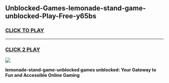 
## Unblocked-Games-lemonade-stand-game-unblocked-Play-Free-y65bs
<h3>
<a href="https://premium76.site?title=lemonade-stand-game-unblocked&ref=09A">CLICK TO PLAY</a></h3>
<hr>

<h3>
<a href="https://premium76.site?title=lemonade-stand-game-unblocked&ref=09A">CLICK 2 PLAY</a>
  
</h3>

<a href="https://premium76.site?title=lemonade-stand-game-unblocked&ref=09A"><img src="https://clearcache.store/games.png"></a>


**lemonade-stand-game-unblocked games unblocked: Your Gateway to Fun and Accessible Online Gaming**
